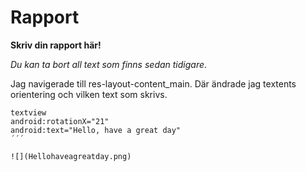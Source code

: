 
# Rapport

**Skriv din rapport här!**

_Du kan ta bort all text som finns sedan tidigare_.

Jag navigerade till res-layout-content_main. Där ändrade jag textents orientering och vilken text som skrivs.

```
textview
android:rotationX="21"
android:text="Hello, have a great day"
´´´

![](Hellohaveagreatday.png)